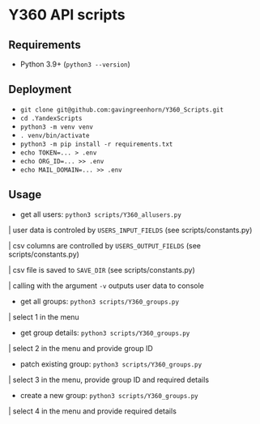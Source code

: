 # Y360 API scripts
## Requirements
 - Python 3.9+ (`python3 --version`)
## Deployment
 - `git clone git@github.com:gavingreenhorn/Y360_Scripts.git`
 - `cd .YandexScripts`
 - `python3 -m venv venv`
 - `. venv/bin/activate`
 - `python3 -m pip install -r requirements.txt`
 - `echo TOKEN=... > .env`
 - `echo ORG_ID=... >> .env`
 - `echo MAIL_DOMAIN=... >> .env`

## Usage

- get all users: `python3 scripts/Y360_allusers.py`

| user data is controled by `USERS_INPUT_FIELDS` (see scripts/constants.py)

| csv columns are controlled by `USERS_OUTPUT_FIELDS` (see scripts/constants.py)

| csv file is saved to `SAVE_DIR` (see scripts/constants.py)

| calling with the argument `-v` outputs user data to console 
- get all groups: `python3 scripts/Y360_groups.py`

| select 1 in the menu
- get group details: `python3 scripts/Y360_groups.py`

| select 2 in the menu and provide group ID
- patch existing group: `python3 scripts/Y360_groups.py`

| select 3 in the menu, provide group ID and required details
- create a new group: `python3 scripts/Y360_groups.py`

| select 4 in the menu and provide required details